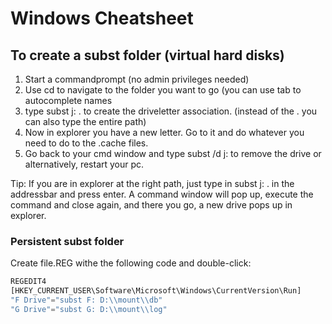 # Windows Cheatsheet

## To create a subst folder (virtual hard disks)
1. Start a commandprompt (no admin privileges needed)
2. Use cd to navigate to the folder you want to go (you can use tab to autocomplete names
3. type subst j: . to create the driveletter association. (instead of the . you can also type the entire path)
4. Now in explorer you have a new letter. Go to it and do whatever you need to do to the .cache files.
5. Go back to your cmd window and type subst /d j: to remove the drive or alternatively, restart your pc.

Tip: If you are in explorer at the right path, just type in subst j: . in the addressbar and press enter. A command window will pop up, execute the command and close again, and there you go, a new drive pops up in explorer.

### Persistent subst folder
Create file.REG withe the following code and double-click:
```javascript
REGEDIT4
[HKEY_CURRENT_USER\Software\Microsoft\Windows\CurrentVersion\Run]
"F Drive"="subst F: D:\\mount\\db"
"G Drive"="subst G: D:\\mount\\log"
```
